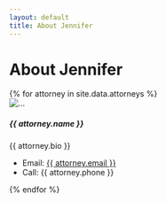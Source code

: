 ```yaml
---
layout: default
title: About Jennifer
---
```


# About Jennifer
<div class="card-deck">
	{% for attorney in site.data.attorneys %}
		  <div class="card my-3" style="min-width: 30%;">
		    	<img src="assets/images/{{ attorney.picture }}" class="card-img" alt="..." style="min-width:30%;max-width:30%">
		  		<div class="card-body">
		  			<h5 class="card-title">{{ attorney.name }}</h5>
		  			<p class="card-text">{{ attorney.bio }}</p>
		  		</div>
				<ul class="list-group list-group-flush">
				    <li class="list-group-item">Email: <a href="mailto:{{ attorney.email }}">{{ attorney.email }}</a></li>
				    <li class="list-group-item">Call: {{ attorney.phone }}</li>
				</ul>
		  </div>
	{% endfor %}
</div>	
